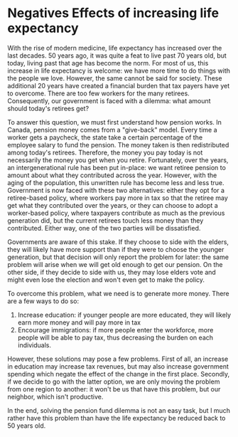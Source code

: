 # Negatives Effects of increasing life expectancy

With the rise of modern medicine, life expectancy has increased over the last 
decades. 50 years ago, it was quite a feat to live past 70 years old, but today, 
living past that age has become the norm. For most of us, this increase in 
life expectancy is welcome: we have more time to do things with the people we 
love. However, the same cannot be said for society. These additional 20 years 
have created a financial burden that tax payers have yet to overcome. There 
are too few workers for the many retirees. Consequently, our government is 
faced with a dilemma: what amount should today's retirees get?

To answer this question, we must first understand how pension works. In Canada, 
pension money comes from a "give-back" model. Every time a worker gets a 
paycheck, the state take a certain percentage of the employee salary to 
fund the pension. The money taken is then redistributed among today's retirees. 
Therefore, the money you pay today is not necessarily the money you get when you 
retire. Fortunately, over the years, an intergenerational rule has been put 
in-place: we want retiree pension to amount about what they contributed across 
the year. However, with the aging of the population, this unwritten rule 
has become less and less true. Government is now faced with these two 
alternatives: either they opt for a retiree-based policy, where workers pay more 
in tax so that the retiree may get what they contributed over the years, or they 
can choose to adopt a worker-based policy, where taxpayers contribute as much 
as the previous generation did, but the current retirees touch less money than 
they contributed. Either way, one of the two parties will be dissatisfied.

Governments are aware of this stake. If they choose to side with the elders, 
they will likely have more support than if they were to choose the younger 
generation, but that decision will only report the problem for later: the same 
problem will arise when we will get old enough to get our pension. On the 
other side, if they decide to side with us, they may lose elders vote and might 
even lose the election and won't even get to make the policy.

To overcome this problem, what we need is to generate more money. There are a 
few ways to do so: 
1. Increase education: if younger people are more educated, they will likely 
   earn more money and will pay more in tax
2. Encourage immigrations: if more people enter the workforce, more people will 
   be able to pay tax, thus decreasing the burden on each individuals.

However, these solutions may pose a few problems. First of all, an increase 
in education may increase tax revenues, but may also increase government spending 
which negate the effect of the change in the first place. Secondly, if we 
decide to go with the latter option, we are only moving the problem from one 
region to another: it won't be us that have this problem, but our neighbor, 
which isn't productive.

In the end, solving the pension fund dilemma is not an easy task, but I much 
rather have this problem than have the life expectancy be reduced back to 50 
years old.

